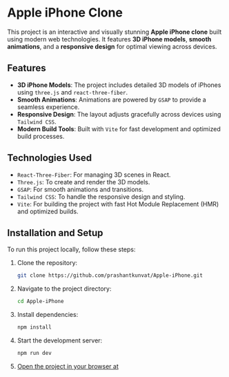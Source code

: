 # Apple iPhone Clone

This project is an interactive and visually stunning **Apple iPhone clone** built using modern web technologies. It features **3D iPhone models**, **smooth animations**, and a **responsive design** for optimal viewing across devices.

## Features

- **3D iPhone Models**: The project includes detailed 3D models of iPhones using `three.js` and `react-three-fiber`.
- **Smooth Animations**: Animations are powered by `GSAP` to provide a seamless experience.
- **Responsive Design**: The layout adjusts gracefully across devices using `Tailwind CSS`.
- **Modern Build Tools**: Built with `Vite` for fast development and optimized build processes.

## Technologies Used

- `React-Three-Fiber`: For managing 3D scenes in React.
- `Three.js`: To create and render the 3D models.
- `GSAP`: For smooth animations and transitions.
- `Tailwind CSS`: To handle the responsive design and styling.
- `Vite`: For building the project with fast Hot Module Replacement (HMR) and optimized builds.

## Installation and Setup

To run this project locally, follow these steps:

1. Clone the repository:
   ```bash
   git clone https://github.com/prashantkunvat/Apple-iPhone.git
2. Navigate to the project directory:
   ```bash
   cd Apple-iPhone
3. Install dependencies:
   ```bash
   npm install
4. Start the development server:
   ```bash
   npm run dev
5. [Open the project in your browser at](http://localhost:3000)
   
   
